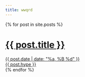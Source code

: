 ```yaml
---
title: wwqrd
---
```


<div class="posts">
  {% for post in site.posts %}
    <a class="posts__post" href="{{ post.url }}">
      <div class="posts__post-meta">
        <h1 class="posts__post-title">{{ post.title }}</h1>
        <div class="posts__post-date">{{ post.date | date: "%a, %B %d" }}</div>
      </div>
      <div class="posts__post-hype">
        {{ post.hype }}
      </div>
    </a>
  {% endfor %}
</div>
